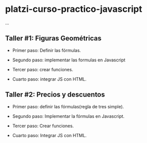 # platzi-curso-practico-javascript

...

## Taller #1: Figuras Geométricas

- Primer paso: Definir las fórmulas.

- Segundo paso: implementar las formulas en Javascript

- Tercer paso: crear funciones.

- Cuarto paso: integrar JS con HTML. 


## Taller #2: Precios y descuentos

- Primer paso: definir las fórmulas(regla de tres simple).

- Segundo paso: Implementar la fórmulas en Javascript.

- Tercer paso: Crear funciones.

- Cuarto paso: Integrar JS con HTML.